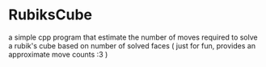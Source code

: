 # RubiksCube

a simple cpp program that estimate the number of moves required to solve a rubik's cube based on number of solved faces ( just for fun, provides an approximate move counts :3 )
